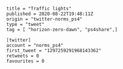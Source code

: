 ```
title = "Traffic lights"
published = 2020-08-22T19:48:11Z
origin = "twitter-norms_ps4"
type = "tweet"
tag = [ "horizon-zero-dawn", "ps4share",]

[twitter]
account = "norms_ps4"
first_tweet = "1297259291968143362"
retweets = 0
favourites = 0
```

<p class='image'><img src='https://mnf.m17s.net/2020/08/22/EgDKcpoXoAExcvq.jpg' alt=''></p>

